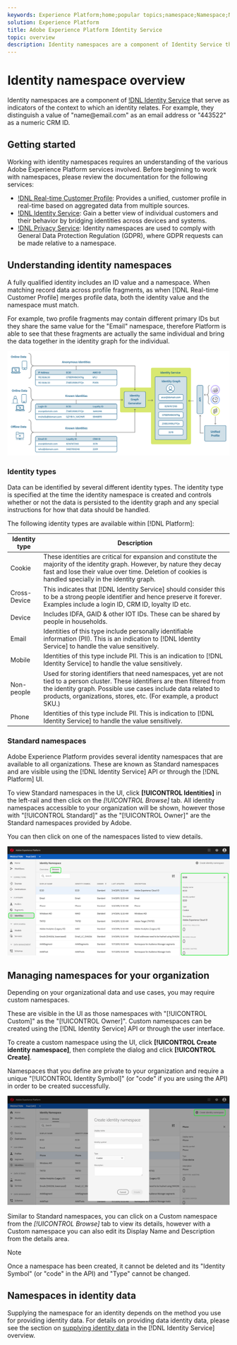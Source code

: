 ```yaml
---
keywords: Experience Platform;home;popular topics;namespace;Namespace;Namespaces;namespaces
solution: Experience Platform
title: Adobe Experience Platform Identity Service
topic: overview
description: Identity namespaces are a component of Identity Service that serve as indicators of the context to which an identity relates. For example, they distinguish a value of "name<span>@email.com" as an email address or "443522" as a numeric CRM ID. 
---
```


# Identity namespace overview

Identity namespaces are a component of [!DNL Identity Service](./home.md) that serve as indicators of the context to which an identity relates. For example, they distinguish a value of "name<span>@email.com" as an email address or "443522" as a numeric CRM ID. 

## Getting started

Working with identity namespaces requires an understanding of the various Adobe Experience Platform services involved. Before beginning to work with namespaces, please review the documentation for the following services:

- [!DNL Real-time Customer Profile](../profile/home.md): Provides a unified, customer profile in real-time based on aggregated data from multiple sources.
- [!DNL Identity Service](./home.md): Gain a better view of individual customers and their behavior by bridging identities across devices and systems.
- [!DNL Privacy Service](../privacy-service/home.md): Identity namespaces are used to comply with General Data Protection Regulation (GDPR), where GDPR requests can be made relative to a namespace. 

## Understanding identity namespaces

A fully qualified identity includes an ID value and a namespace. When matching record data across profile fragments, as when [!DNL Real-time Customer Profile] merges profile data, both the identity value and the namespace must match. 

For example, two profile fragments may contain different primary IDs but they share the same value for the "Email" namespace, therefore Platform is able to see that these fragments are actually the same individual and bring the data together in the identity graph for the individual.

![](images/identity-service-stitching.png)

### Identity types

Data can be identified by several different identity types. The identity type is specified at the time the identity namespace is created and controls whether or not the data is persisted to the identity graph and any special instructions for how that data should be handled.

The following identity types are available within [!DNL Platform]:

| Identity type | Description |
| --- | --- |
| Cookie | These identities are critical for expansion and constitute the majority of the identity graph. However, by nature they decay fast and lose their value over time. Deletion of cookies is handled specially in the identity graph. |
| Cross-Device | This indicates that [!DNL Identity Service] should consider this to be a strong people identifier and hence preserve it forever. Examples include a login ID, CRM ID, loyalty ID etc. |
| Device| Includes IDFA, GAID & other IOT IDs. These can be shared by people in households.|
| Email| Identities of this type include personally identifiable information (PII). This is an indication to [!DNL Identity Service] to handle the value sensitively.|
| Mobile| Identities of this type include PII. This is an indication to [!DNL Identity Service] to handle the value sensitively.|
| Non-people| Used for storing identifiers that need namespaces, yet are not tied to a person cluster. These identifiers are then filtered from the identity graph. Possible use cases include data related to products, organizations, stores, etc. (For example, a product SKU.) |
| Phone | Identities of this type include PII. This is indication to [!DNL Identity Service] to handle the value sensitively.|

### Standard namespaces

Adobe Experience Platform provides several identity namespaces that are available to all organizations. These are known as Standard namespaces and are visible using the [!DNL Identity Service] API or through the [!DNL Platform] UI.

To view Standard namespaces in the UI, click **[!UICONTROL Identities]** in the left-rail and then click on the *[!UICONTROL Browse]* tab. All identity namespaces accessible to your organization will be shown, however those with "[!UICONTROL Standard]" as the "[!UICONTROL Owner]" are the Standard namespaces provided by Adobe.

You can then click on one of the namespaces listed to view details.

![](./images/standard-namespace-detail.png)

## Managing namespaces for your organization

Depending on your organizational data and use cases, you may require custom namespaces.

These are visible in the UI as those namespaces with "[!UICONTROL Custom]" as the "[!UICONTROL Owner]". Custom namespaces can be created using the [!DNL Identity Service] API or through the user interface.

To create a custom namespace using the UI, click **[!UICONTROL Create identity namespace]**, then complete the dialog and click **[!UICONTROL Create]**.

Namespaces that you define are private to your organization and require a unique "[!UICONTROL Identity Symbol]" (or "code" if you are using the API) in order to be created successfully.

![](./images/create-identity-namespace.png)

Similar to Standard namespaces, you can click on a Custom namespace from the *[!UICONTROL Browse]* tab to view its details, however with a Custom namespace you can also edit its Display Name and Description from the details area.

>[!NOTE]
>
>Once a namespace has been created, it cannot be deleted and its "Identity Symbol" (or "code" in the API) and "Type" cannot be changed.

## Namespaces in identity data

Supplying the namespace for an identity depends on the method you use for providing identity data. For details on providing data identity data, please see the section on [supplying identity data](./home.md#supplying-identity-data-to-identity-service) in the [!DNL Identity Service] overview.
